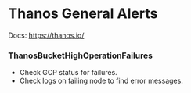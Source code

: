 # Thanos General Alerts

Docs: https://thanos.io/

### ThanosBucketHighOperationFailures

* Check GCP status for failures.
* Check logs on failing node to find error messages.
